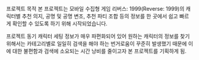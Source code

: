 프로젝트 목적
본 프로젝트는 모바일 수집형 게임 리버스: 1999(Reverse: 1999)의 캐릭터별 추천 의지, 공명 및 공명 변조, 추천 파티 조합 등의 정보를 한 곳에서 쉽고 빠르게 확인할 수 있도록 하기 위해 시작되었습니다.

프로젝트 동기
캐릭터 세팅 정보가 매우 파편화되어 있어 원하는 캐릭터의 정보를 찾기 위해서는 카테고리별로 일일히 검색을 해야 하는 번거로움이 꾸준히 발생했기 때문에 이에 대한 불편함과 검색에 소요되는 시간 낭비를 줄이고자 본 프로젝트를 기획하게 됨.
